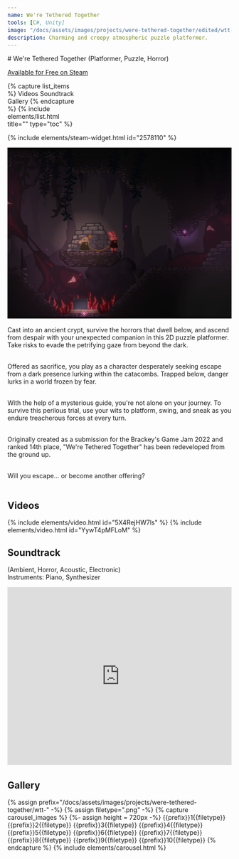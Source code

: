 ```yaml
---
name: We're Tethered Together
tools: [C#, Unity]
image: "/docs/assets/images/projects/were-tethered-together/edited/wtt-1-crop.png"
description: Charming and creepy atmospheric puzzle platformer.
---
```


<div class="row">
<div class="col" style="min-width:300px;" markdown="1">
# We're Tethered Together
(Platformer, Puzzle, Horror)

[Available for Free on Steam](https://store.steampowered.com/app/2578110/Were_Tethered_Together/)
</div>
<div class="col">
</div>
<div class="col" style="max-width:30%;">
{% capture list_items %}
Videos
Soundtrack
Gallery
{% endcapture %}
{% include elements/list.html title="" type="toc" %}
</div>
</div>

{% include elements/steam-widget.html id="2578110" %}

<div class="row">
<div class="col">
<img src="/docs/assets/images/projects/were-tethered-together/edited/wtt-1-crop.png" alt="Title Image">
</div>
<div class="col">

Cast into an ancient crypt, survive the horrors that dwell below, and ascend from despair with your unexpected companion in this 2D puzzle platformer. Take risks to evade the petrifying gaze from beyond the dark.<br><br>

Offered as sacrifice, you play as a character desperately seeking escape from a dark presence lurking within the catacombs. Trapped below, danger lurks in a world frozen by fear.<br><br>

With the help of a mysterious guide, you're not alone on your journey. To survive this perilous trial, use your wits to platform, swing, and sneak as you endure treacherous forces at every turn.<br><br>

Originally created as a submission for the Brackey's Game Jam 2022 and ranked 14th place, "We're Tethered Together" has been redeveloped from the ground up.<br><br>

Will you escape... or become another offering?<br><br>
</div>
</div>


## Videos
{% include elements/video.html id="5X4RejHW7ls" %}
{% include elements/video.html id="YywT4pMFLoM" %}

## Soundtrack
(Ambient, Horror, Acoustic, Electronic)\
Instruments: Piano, Synthesizer

<div><iframe width="100%" height="400" scrolling="no" frameborder="no" allow="autoplay" src="https://w.soundcloud.com/player/?url=https%3A//api.soundcloud.com/playlists/1715670969&color=%23ff92b0&auto_play=false&hide_related=false&show_comments=true&show_user=true&show_reposts=false&show_teaser=true"></iframe></div>

## Gallery
{% assign prefix="/docs/assets/images/projects/were-tethered-together/wtt-" -%}
{% assign filetype=".png" -%}
{% capture carousel_images %}
{%- assign height = 720px -%}
{{prefix}}1{{filetype}}
{{prefix}}2{{filetype}}
{{prefix}}3{{filetype}}
{{prefix}}4{{filetype}}
{{prefix}}5{{filetype}}
{{prefix}}6{{filetype}}
{{prefix}}7{{filetype}}
{{prefix}}8{{filetype}}
{{prefix}}9{{filetype}}
{{prefix}}10{{filetype}}
{% endcapture %}
{% include elements/carousel.html %}